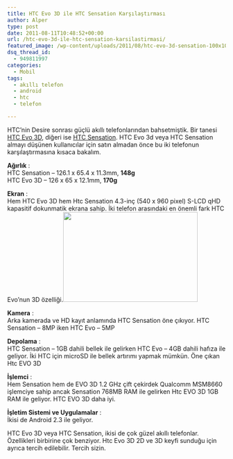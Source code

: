 ```yaml
---
title: HTC Evo 3D ile HTC Sensation Karşılaştırması
author: Alper
type: post
date: 2011-08-11T10:48:52+00:00
url: /htc-evo-3d-ile-htc-sensation-karsilastirmasi/
featured_image: /wp-content/uploads/2011/08/htc-evo-3d-sensation-100x100.jpg
dsq_thread_id:
  - 949811997
categories:
  - Mobil
tags:
  - akıllı telefon
  - android
  - htc
  - telefon

---
```

HTC&#8217;nin Desire sonrası güçlü akıllı telefonlarından bahsetmiştik. Bir tanesi [HTC Evo 3D][1], diğeri ise [HTC Sensation][2]. HTC Evo 3d veya HTC Sensation almayı düşünen kullanıcılar için satın almadan önce bu iki telefonun karşılaştırmasına kısaca bakalım.

**Ağırlık** :  
HTC Sensation &#8211; 126.1 x 65.4 x 11.3mm, **148g**  
HTC Evo 3D – 126 x 65 x 12.1mm, **170g**

**Ekran** :  
Hem HTC Evo 3D hem Htc Sensation 4.3-inç (540 x 960 pixel) S-LCD qHD kapasitif dokunmatik ekrana sahip. İki telefon arasındaki en önemli fark HTC Evo&#8217;nun 3D özelliği.<img class="alignright size-full wp-image-6428" title="htc-evo-3d-sensation" src="https://www.murekkep.org/wp-content/uploads/2011/08/htc-evo-3d-sensation.jpg" alt="" width="310" height="207" srcset="https://www.murekkep.org/wp-content/uploads/2011/08/htc-evo-3d-sensation.jpg 310w, https://www.murekkep.org/wp-content/uploads/2011/08/htc-evo-3d-sensation-300x200.jpg 300w" sizes="(max-width: 310px) 100vw, 310px" />

**Kamera** :  
Arka kamerada ve HD kayıt anlamında HTC Sensation öne çıkıyor. HTC Sensation &#8211; 8MP iken HTC Evo &#8211; 5MP

**Depolama** :  
HTC Sensation &#8211; 1GB dahili bellek ile gelirken HTC Evo &#8211; 4GB dahili hafıza ile geliyor. İki HTC için microSD ile bellek artırımı yapmak mümkün. Öne çıkan Htc EVO 3D

**İşlemci** :  
Hem Sensation hem de EVO 3D 1.2 GHz çift çekirdek Qualcomm MSM8660 işlemciye sahip ancak Sensation 768MB RAM ile gelirken Htc EVO 3D 1GB RAM ile geliyor. HTC EVO 3D daha iyi.

**İşletim Sistemi ve Uygulamalar** :  
İkisi de Android 2.3 ile geliyor.

HTC Evo 3D veya HTC Sensation, ikisi de çok güzel akıllı telefonlar. Özellikleri birbirine çok benziyor. Htc Evo 3D 2D ve 3D keyfi sunduğu için ayrıca tercih edilebilir. Tercih sizin.

 [1]: https://www.murekkep.org/htc-evo-3d-fiyati-ve-ozellikleri-6365
 [2]: https://www.murekkep.org/htc-sensation-fiyati-ve-ozellikleri-6407
